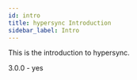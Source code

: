 ```yaml
---
id: intro
title: hypersync Introduction
sidebar_label: Intro
---
```


This is the introduction to hypersync.

3.0.0 - yes

